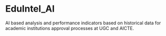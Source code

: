 # EduIntel_AI
AI based analysis and performance indicators based on historical data for academic institutions approval processes at UGC and AICTE.
